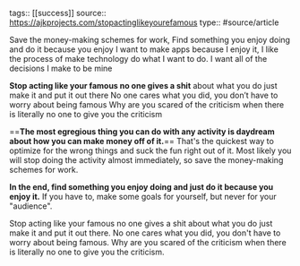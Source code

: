 tags:: [[success]]
source:: https://ajkprojects.com/stopactinglikeyourefamous
type:: #source/article


Save the money-making schemes for work, 
Find something you enjoy doing and do it because you enjoy
I want to make apps because I enjoy it, I like the process of make technology do what I want to do.
I want all of the decisions I make to be mine


**Stop acting like your famous no one gives a shit** about what you do just make it and put it out there
No one cares what you did, you don’t have to worry about being famous 
Why are you scared of the criticism when there is literally no one to give you the criticism


==**The most egregious thing you can do with any activity is daydream about how you can make money off of it.**== That's the quickest way to optimize for the wrong things and suck the fun right out of it. Most likely you will stop doing the activity almost immediately, so save the money-making schemes for work.

**In the end, find something you enjoy doing and just do it because you enjoy it.** If you have to, make some goals for yourself, but never for your "audience".

Stop acting like your famous no one gives a shit about what you do just make it and put it out there. No one cares what you did, you don't have to worry about being famous. Why are you scared of the criticism when there is literally no one to give you the criticism.
